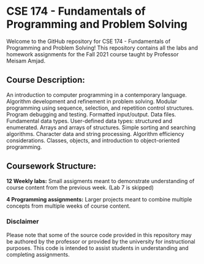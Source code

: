# CSE 174 - Fundamentals of Programming and Problem Solving
Welcome to the GitHub repository for CSE 174 - Fundamentals of Programming and Problem Solving! This repository contains all the labs and homework assignments for the Fall 2021 course taught by Professor Meisam Amjad.

## Course Description:
An introduction to computer programming in a contemporary language. Algorithm development and refinement in problem solving. Modular programming using sequence, selection, and repetition control structures. Program debugging and testing. Formatted input/output. Data files. Fundamental data types. User-defined data types: structured and enumerated. Arrays and arrays of structures. Simple sorting and searching algorithms. Character data and string processing. Algorithm efficiency considerations. Classes, objects, and introduction to object-oriented programming.

## Coursework Structure:

**12 Weekly labs:** Small assigments meant to demonstrate understanding of course content from the previous week. (Lab 7 is skipped)


**4 Programming assignments:** Larger projects meant to combine multiple concepts from multiple weeks of course content.

### Disclaimer
Please note that some of the source code provided in this repository may be authored by the professor or provided by the university for instructional purposes. This code is intended to assist students in understanding and completing assignments.
